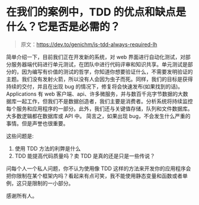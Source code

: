 # 在我们的案例中，TDD 的优点和缺点是什么？它是否是必需的？

> 原文：<https://dev.to/genichm/is-tdd-always-required-lh>

简单介绍一下，目前我们正在开发新的系统，对 web 界面进行自动化测试，对部分服务器端代码进行单元测试，在团队中进行代码评审和知识共享。单元测试是部分的，因为编写有价值的测试的哲学，你知道你想要验证什么，不需要发明验证的主题。我们没有发射火箭，所以没有人会因为虫子而死。同样，我们的目标是获得持续的交付，并且在出现 bug 的情况下，修复将会快速发布(如果找到的话)。Applications 有 web 客户端、api、许多微服务，并与数百千兆字节数据的大数据库一起工作，但我们不是数据创造者，我们主要是消费者。分析系统将持续监控每个服务和应用程序的一部分。此外，我们还与关键值存储，队列和文件数据库。大多数逻辑都在数据库或 API 中。
简言之，如果出现 bug，不会发生什么严重的事情。但是声誉也很重要。

这些问题是:

1.  使用 TDD 方法的利弊是什么
2.  TDD 能提高代码质量吗？卖 TDD 是真的还是只是一些传说？

问每个人一个私人问题，你不认为使用像 TDD 这样的方法来开发你的应用程序会把你限制在某个框架内吗？看起来有点可笑，我不能使用静态变量和函数或者单例，这只是限制的一小部分。

感谢所有人。